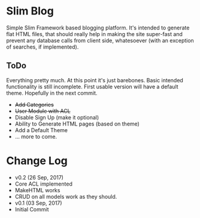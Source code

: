 # Slim Blog

Simple Slim Framework based blogging platform. It's intended to generate flat HTML files, that should really help in making the site super-fast and prevent any database calls from client side, whatesoever (with an exception of searches, if implemented).

## ToDo
Everything pretty much. At this point it's just barebones. Basic intended functionality is still incomplete. First usable version will have a default theme. Hopefully in the next commit.

- ~~Add Categories~~
- ~~User Module with ACL~~
- Disable Sign Up (make it optional)
- Ability to Generate HTML pages (based on theme)
- Add a Default Theme
- ... more to come.

# Change Log
- v0.2 (26 Sep, 2017)
 - Core ACL implemented
 - MakeHTML works
 - CRUD on all models work as they should.
- v0.1 (03 Sep, 2017)
 - Initial Commit